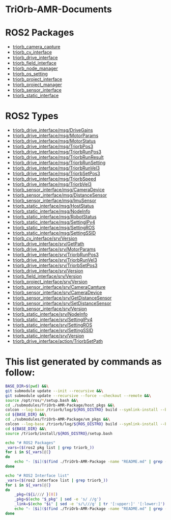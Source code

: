 # TriOrb-AMR-Documents

# ROS2 Packages
- [triorb_camera_capture](./TriOrb-AMR-Package/host_pkgs/triorb_camera_capture/README.md)
- [triorb_cv_interface](./TriOrb-AMR-Package/vm_pkgs/TriOrb-ROS2-Types/triorb_cv_interface/README.md)
- [triorb_drive_interface](./TriOrb-AMR-Package/vm_pkgs/TriOrb-ROS2-Types/triorb_drive_interface/README.md)
- [triorb_field_interface](./TriOrb-AMR-Package/vm_pkgs/TriOrb-ROS2-Types/triorb_field_interface/README.md)
- [triorb_node_manager](./TriOrb-AMR-Package/host_pkgs/triorb_node_manager/README.md)
- [triorb_os_setting](./TriOrb-AMR-Package/host_pkgs/triorb_os_setting/README.md)
- [triorb_project_interface](./TriOrb-AMR-Package/vm_pkgs/TriOrb-ROS2-Types/triorb_project_interface/README.md)
- [triorb_project_manager](./TriOrb-AMR-Package/host_pkgs/triorb_project_manager/README.md)
- [triorb_sensor_interface](./TriOrb-AMR-Package/vm_pkgs/TriOrb-ROS2-Types/triorb_sensor_interface/README.md)
- [triorb_static_interface](./TriOrb-AMR-Package/vm_pkgs/TriOrb-ROS2-Types/triorb_static_interface/README.md)

# ROS2 Types
- [triorb_drive_interface/msg/DriveGains](./TriOrb-AMR-Package/vm_pkgs/TriOrb-ROS2-Types/triorb_drive_interface/README.md#triorb_drive_interfacemsgdrivegains)
- [triorb_drive_interface/msg/MotorParams](./TriOrb-AMR-Package/vm_pkgs/TriOrb-ROS2-Types/triorb_drive_interface/README.md#triorb_drive_interfacemsgmotorparams)
- [triorb_drive_interface/msg/MotorStatus](./TriOrb-AMR-Package/vm_pkgs/TriOrb-ROS2-Types/triorb_drive_interface/README.md#triorb_drive_interfacemsgmotorstatus)
- [triorb_drive_interface/msg/TriorbPos3](./TriOrb-AMR-Package/vm_pkgs/TriOrb-ROS2-Types/triorb_drive_interface/README.md#triorb_drive_interfacemsgtriorbpos3)
- [triorb_drive_interface/msg/TriorbRunPos3](./TriOrb-AMR-Package/vm_pkgs/TriOrb-ROS2-Types/triorb_drive_interface/README.md#triorb_drive_interfacemsgtriorbrunpos3)
- [triorb_drive_interface/msg/TriorbRunResult](./TriOrb-AMR-Package/vm_pkgs/TriOrb-ROS2-Types/triorb_drive_interface/README.md#triorb_drive_interfacemsgtriorbrunresult)
- [triorb_drive_interface/msg/TriorbRunSetting](./TriOrb-AMR-Package/vm_pkgs/TriOrb-ROS2-Types/triorb_drive_interface/README.md#triorb_drive_interfacemsgtriorbrunsetting)
- [triorb_drive_interface/msg/TriorbRunVel3](./TriOrb-AMR-Package/vm_pkgs/TriOrb-ROS2-Types/triorb_drive_interface/README.md#triorb_drive_interfacemsgtriorbrunvel3)
- [triorb_drive_interface/msg/TriorbSetPos3](./TriOrb-AMR-Package/vm_pkgs/TriOrb-ROS2-Types/triorb_drive_interface/README.md#triorb_drive_interfacemsgtriorbsetpos3)
- [triorb_drive_interface/msg/TriorbSpeed](./TriOrb-AMR-Package/vm_pkgs/TriOrb-ROS2-Types/triorb_drive_interface/README.md#triorb_drive_interfacemsgtriorbspeed)
- [triorb_drive_interface/msg/TriorbVel3](./TriOrb-AMR-Package/vm_pkgs/TriOrb-ROS2-Types/triorb_drive_interface/README.md#triorb_drive_interfacemsgtriorbvel3)
- [triorb_sensor_interface/msg/CameraDevice](./TriOrb-AMR-Package/vm_pkgs/TriOrb-ROS2-Types/triorb_sensor_interface/README.md#triorb_sensor_interfacemsgcameradevice)
- [triorb_sensor_interface/msg/DistanceSensor](./TriOrb-AMR-Package/vm_pkgs/TriOrb-ROS2-Types/triorb_sensor_interface/README.md#triorb_sensor_interfacemsgdistancesensor)
- [triorb_sensor_interface/msg/ImuSensor](./TriOrb-AMR-Package/vm_pkgs/TriOrb-ROS2-Types/triorb_sensor_interface/README.md#triorb_sensor_interfacemsgimusensor)
- [triorb_static_interface/msg/HostStatus](./TriOrb-AMR-Package/vm_pkgs/TriOrb-ROS2-Types/triorb_static_interface/README.md#triorb_static_interfacemsghoststatus)
- [triorb_static_interface/msg/NodeInfo](./TriOrb-AMR-Package/vm_pkgs/TriOrb-ROS2-Types/triorb_static_interface/README.md#triorb_static_interfacemsgnodeinfo)
- [triorb_static_interface/msg/RobotStatus](./TriOrb-AMR-Package/vm_pkgs/TriOrb-ROS2-Types/triorb_static_interface/README.md#triorb_static_interfacemsgrobotstatus)
- [triorb_static_interface/msg/SettingIPv4](./TriOrb-AMR-Package/vm_pkgs/TriOrb-ROS2-Types/triorb_static_interface/README.md#triorb_static_interfacemsgsettingipv4)
- [triorb_static_interface/msg/SettingROS](./TriOrb-AMR-Package/vm_pkgs/TriOrb-ROS2-Types/triorb_static_interface/README.md#triorb_static_interfacemsgsettingros)
- [triorb_static_interface/msg/SettingSSID](./TriOrb-AMR-Package/vm_pkgs/TriOrb-ROS2-Types/triorb_static_interface/README.md#triorb_static_interfacemsgsettingssid)
- [triorb_cv_interface/srv/Version](./TriOrb-AMR-Package/vm_pkgs/TriOrb-ROS2-Types/triorb_cv_interface/README.md#triorb_cv_interfacesrvversion)
- [triorb_drive_interface/srv/GetPath](./TriOrb-AMR-Package/vm_pkgs/TriOrb-ROS2-Types/triorb_drive_interface/README.md#triorb_drive_interfacesrvgetpath)
- [triorb_drive_interface/srv/MotorParams](./TriOrb-AMR-Package/vm_pkgs/TriOrb-ROS2-Types/triorb_drive_interface/README.md#triorb_drive_interfacesrvmotorparams)
- [triorb_drive_interface/srv/TriorbRunPos3](./TriOrb-AMR-Package/vm_pkgs/TriOrb-ROS2-Types/triorb_drive_interface/README.md#triorb_drive_interfacesrvtriorbrunpos3)
- [triorb_drive_interface/srv/TriorbRunVel3](./TriOrb-AMR-Package/vm_pkgs/TriOrb-ROS2-Types/triorb_drive_interface/README.md#triorb_drive_interfacesrvtriorbrunvel3)
- [triorb_drive_interface/srv/TriorbSetPos3](./TriOrb-AMR-Package/vm_pkgs/TriOrb-ROS2-Types/triorb_drive_interface/README.md#triorb_drive_interfacesrvtriorbsetpos3)
- [triorb_drive_interface/srv/Version](./TriOrb-AMR-Package/vm_pkgs/TriOrb-ROS2-Types/triorb_drive_interface/README.md#triorb_drive_interfacesrvversion)
- [triorb_field_interface/srv/Version](./TriOrb-AMR-Package/vm_pkgs/TriOrb-ROS2-Types/triorb_field_interface/README.md#triorb_field_interfacesrvversion)
- [triorb_project_interface/srv/Version](./TriOrb-AMR-Package/vm_pkgs/TriOrb-ROS2-Types/triorb_project_interface/README.md#triorb_project_interfacesrvversion)
- [triorb_sensor_interface/srv/CameraCamture](./TriOrb-AMR-Package/vm_pkgs/TriOrb-ROS2-Types/triorb_sensor_interface/README.md#triorb_sensor_interfacesrvcameracamture)
- [triorb_sensor_interface/srv/CameraDevice](./TriOrb-AMR-Package/vm_pkgs/TriOrb-ROS2-Types/triorb_sensor_interface/README.md#triorb_sensor_interfacesrvcameradevice)
- [triorb_sensor_interface/srv/GetDistanceSensor](./TriOrb-AMR-Package/vm_pkgs/TriOrb-ROS2-Types/triorb_sensor_interface/README.md#triorb_sensor_interfacesrvgetdistancesensor)
- [triorb_sensor_interface/srv/SetDistanceSensor](./TriOrb-AMR-Package/vm_pkgs/TriOrb-ROS2-Types/triorb_sensor_interface/README.md#triorb_sensor_interfacesrvsetdistancesensor)
- [triorb_sensor_interface/srv/Version](./TriOrb-AMR-Package/vm_pkgs/TriOrb-ROS2-Types/triorb_sensor_interface/README.md#triorb_sensor_interfacesrvversion)
- [triorb_static_interface/srv/NodeInfo](./TriOrb-AMR-Package/vm_pkgs/TriOrb-ROS2-Types/triorb_static_interface/README.md#triorb_static_interfacesrvnodeinfo)
- [triorb_static_interface/srv/SettingIPv4](./TriOrb-AMR-Package/vm_pkgs/TriOrb-ROS2-Types/triorb_static_interface/README.md#triorb_static_interfacesrvsettingipv4)
- [triorb_static_interface/srv/SettingROS](./TriOrb-AMR-Package/vm_pkgs/TriOrb-ROS2-Types/triorb_static_interface/README.md#triorb_static_interfacesrvsettingros)
- [triorb_static_interface/srv/SettingSSID](./TriOrb-AMR-Package/vm_pkgs/TriOrb-ROS2-Types/triorb_static_interface/README.md#triorb_static_interfacesrvsettingssid)
- [triorb_static_interface/srv/Version](./TriOrb-AMR-Package/vm_pkgs/TriOrb-ROS2-Types/triorb_static_interface/README.md#triorb_static_interfacesrvversion)
- [triorb_drive_interface/action/TriorbSetPath](./TriOrb-AMR-Package/vm_pkgs/TriOrb-ROS2-Types/triorb_drive_interface/README.md#triorb_drive_interfaceactiontriorbsetpath)

# This list generated by commands as follow:
```bash
BASE_DIR=$(pwd) &&\
git submodule update --init --recursive &&\
git submodule update --recursive --force --checkout --remote &&\
source /opt/ros/*/setup.bash &&\
cd ./submodules/TriOrb-AMR-Package/host_pkgs &&\
colcon --log-base /triorb/log/${ROS_DISTRO} build --symlink-install --build-base /triorb/build/${ROS_DISTRO} --install-base /triorb/install/${ROS_DISTRO} --allow-overriding $(ls -d TriOrb-ROS2-Types/*_interface | sed 's/TriOrb-ROS2-Types\///') &&\
cd ${BASE_DIR} &&\
cd ./submodules/TriOrb-AMR-Package/vm_pkgs &&\
colcon --log-base /triorb/log/${ROS_DISTRO} build --symlink-install --build-base /triorb/build/${ROS_DISTRO} --install-base /triorb/install/${ROS_DISTRO} &&\
cd ${BASE_DIR} &&\
source /triorb/install/${ROS_DISTRO}/setup.bash

echo "# ROS2 Packages"
_vars=($(ros2 pkg list | grep triorb_))
for i in ${_vars[@]}
do
    echo "- [$i]($(find ./TriOrb-AMR-Package -name "README.md" | grep -m1 $i/README.md))"
done

echo "# ROS2 Interface list"
_vars=($(ros2 interface list | grep triorb_))
for i in ${_vars[@]}
do
    _pkg=(${i//// }[0])
    _pkg=$(echo "$_pkg" | sed -e 's/ //g') 
    _link=$(echo "$i" | sed -e 's/\///g' | tr '[:upper:]' '[:lower:]')
    echo "- [$i]($(find ./TriOrb-AMR-Package -name "README.md" | grep -m1 $_pkg/README.md)#$_link)"
done

```